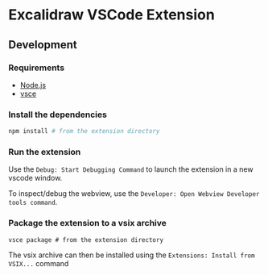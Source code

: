# Excalidraw VSCode Extension

## Development

### Requirements

- [Node.js](https://nodejs.org/en/)
- [vsce](https://github.com/microsoft/vscode-vsce)

### Install the dependencies

```bash
npm install # from the extension directory
```

### Run the extension

Use the `Debug: Start Debugging Command` to launch the extension in a new vscode window.

To inspect/debug the webview, use the `Developer: Open Webview Developer tools command`.

### Package the extension to a vsix archive

```console
vsce package # from the extension directory
```

The vsix archive can then be installed using the `Extensions: Install from VSIX...` command
